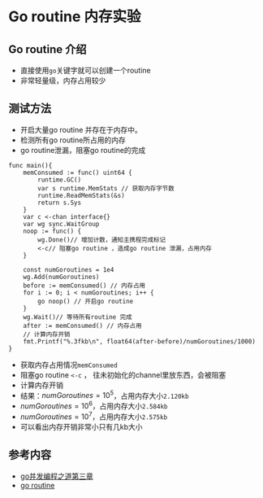 # Go routine 内存实验

## Go routine 介绍

- 直接使用`go`关键字就可以创建一个routine
- 非常轻量级，内存占用较少

## 测试方法

- 开启大量go routine 并存在于内存中。
- 检测所有go routine所占用的内存
- go routine泄漏，阻塞go routine的完成

```golang
func main(){
	memConsumed := func() uint64 {
		runtime.GC()
		var s runtime.MemStats // 获取内存字节数
		runtime.ReadMemStats(&s)
		return s.Sys
	}
	var c <-chan interface{}
	var wg sync.WaitGroup
	noop := func() {
		wg.Done()// 增加计数，通知主携程完成标记
		<-c// 阻塞go routine ，造成go routine 泄漏，占用内存
	}

	const numGoroutines = 1e4
	wg.Add(numGoroutines)
	before := memConsumed() // 内存占用
	for i := 0; i < numGoroutines; i++ {
		go noop() // 开启go routine
	}
	wg.Wait()// 等待所有routine 完成
	after := memConsumed() // 内存占用
	// 计算内存开销
	fmt.Printf("%.3fkb\n", float64(after-before)/numGoroutines/1000)
}
```

- 获取内存占用情况`memConsumed`
- 阻塞go routine `<-c` ， 往未初始化的channel里放东西，会被阻塞
- 计算内存开销
- 结果：$numGoroutines=10^5$，占用内存大小`2.120kb`
- $numGoroutines=10^6$，占用内存大小`2.584kb`
- $numGoroutines=10^7$，占用内存大小`2.575kb`
- 可以看出内存开销非常小只有几kb大小

## 参考内容
- [go并发编程之道第三章][1]
- [go routine][2]

[1]:https://golang.org/pkg/plugin/
[2]:https://gobyexample.com/goroutines